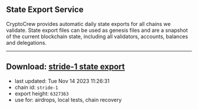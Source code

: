 ## State Export Service
CryptoCrew provides automatic daily state exports for all chains we validate. State export files can be used as genesis files and are a snapshot of the current blockchain state, including all validators, accounts, balances and delegations.

---
**Download: [stride-1 state export](https://dl.ccvalidators.com/SERVICE/stride/stride-1_export_6327363.json)**
---

- last updated: Tue Nov 14 2023 11:26:31
- chain id: `stride-1`
- export height: `6327363`
- use for: airdrops, local tests, chain recovery
